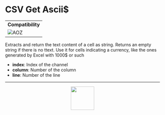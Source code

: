 # CSV Get Ascii&dollar;
<table><tr><td colspan="2"><b>Compatibility</b></td></tr><tr><td><img src="https://drive.google.com/uc?export=view&id=1NbXQFq8_hw18wZSmQiAaH8PEkx0iN0ue" valign="center" all="AOZ" title="AOZ" /></td></tr></table>

Extracts and return the text content of a cell as string. Returns an empty string if there is no ttext. Use it for cells indicating a currency, like the ones generated by Excel with 1000&dollar; or such
- **index**: Index of the channel
- **column**: Number of the column
- **line**: Number of the line
---
<p align="center"><img valign="middle" width="76px" src="https://drive.google.com/uc?export=view&id=1c2KO0LJpvMS9X9CAGV6dOfciR7OWhdKA" /></p>